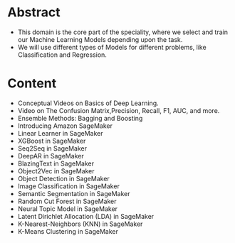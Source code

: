 # Abstract

* This domain is the core part of the speciality, where we select and train our Machine Learning Models depending upon the task.
* We will use different types of Models for different problems, like Classification and Regression.

# Content

* Conceptual Videos on Basics of Deep Learning.
* Video on The Confusion Matrix,Precision, Recall, F1, AUC, and more.
* Ensemble Methods: Bagging and Boosting
* Introducing Amazon SageMaker
* Linear Learner in SageMaker
* XGBoost in SageMaker
* Seq2Seq in SageMaker
* DeepAR in SageMaker
* BlazingText in SageMaker
* Object2Vec in SageMaker
* Object Detection in SageMaker
* Image Classification in SageMaker
* Semantic Segmentation in SageMaker
* Random Cut Forest in SageMaker
* Neural Topic Model in SageMaker
* Latent Dirichlet Allocation (LDA) in SageMaker
* K-Nearest-Neighbors (KNN) in SageMaker
* K-Means Clustering in SageMaker

